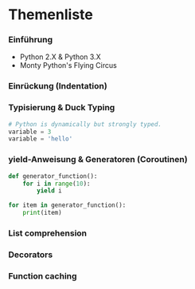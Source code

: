 # Themenliste

### Einführung

- Python 2.X & Python 3.X
- Monty Python's Flying Circus

### Einrückung (Indentation)

### Typisierung & Duck Typing
```python
# Python is dynamically but strongly typed.
variable = 3
variable = 'hello'
```
### yield-Anweisung & Generatoren (Coroutinen)
```python
def generator_function():
    for i in range(10):
        yield i

for item in generator_function():
    print(item)
```

### List comprehension

### Decorators

### Function caching
